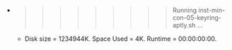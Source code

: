 * >>>>>>>>> Running inst-min-con-05-keyring-aptly.sh ...
  * Disk size = 1234944K. Space Used = 4K. Runtime = 00:00:00:00.
